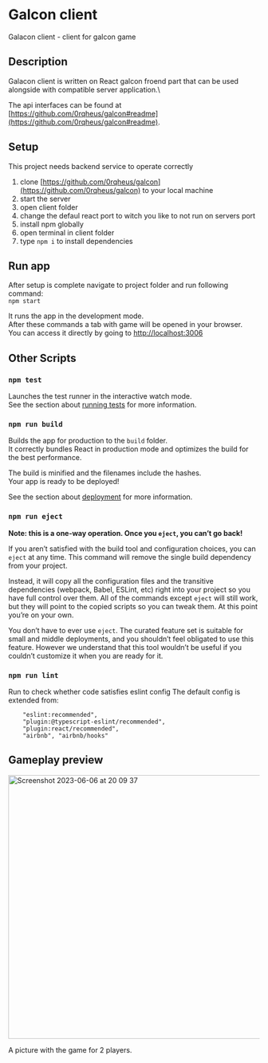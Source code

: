 # Galcon client
Galacon client - client for galcon game

## Description
Galacon client is written on React galcon froend part that can be used alongside with compatible server application.\

The api interfaces can be found at [https://github.com/0rqheus/galcon#readme](https://github.com/0rqheus/galcon#readme).

## Setup

This project needs backend service to operate correctly

1) clone [https://github.com/0rqheus/galcon](https://github.com/0rqheus/galcon) to your local machine
2) start the server
3) open client folder
4) change the defaul react port to witch you like to not run on servers port
5) install npm globally
6) open terminal in client folder
7) type `npm i` to install dependencies

## Run app

After setup is complete navigate to project folder and run following command:\
`npm start`

It runs the app in the development mode.\
After these commands a tab with game will be opened in your browser.\
You can access it directly by going to [http://localhost:3006](http://localhost:3006)

## Other Scripts

### `npm test`

Launches the test runner in the interactive watch mode.\
See the section about [running tests](https://facebook.github.io/create-react-app/docs/running-tests) for more information.

### `npm run build`

Builds the app for production to the `build` folder.\
It correctly bundles React in production mode and optimizes the build for the best performance.

The build is minified and the filenames include the hashes.\
Your app is ready to be deployed!

See the section about [deployment](https://facebook.github.io/create-react-app/docs/deployment) for more information.

### `npm run eject`

**Note: this is a one-way operation. Once you `eject`, you can’t go back!**

If you aren’t satisfied with the build tool and configuration choices, you can `eject` at any time. This command will remove the single build dependency from your project.

Instead, it will copy all the configuration files and the transitive dependencies (webpack, Babel, ESLint, etc) right into your project so you have full control over them. All of the commands except `eject` will still work, but they will point to the copied scripts so you can tweak them. At this point you’re on your own.

You don’t have to ever use `eject`. The curated feature set is suitable for small and middle deployments, and you shouldn’t feel obligated to use this feature. However we understand that this tool wouldn’t be useful if you couldn’t customize it when you are ready for it.

### `npm run lint`

Run to check whether code satisfies eslint config
The default config is extended from:

        "eslint:recommended",
        "plugin:@typescript-eslint/recommended",
        "plugin:react/recommended",
        "airbnb", "airbnb/hooks"


## Gameplay preview
<img width="529" alt="Screenshot 2023-06-06 at 20 09 37" src="https://github.com/dpalii/galacon-client/assets/47571050/7eaa9776-e101-4787-9107-e29575fd1269">

A picture with the game for 2 players.
